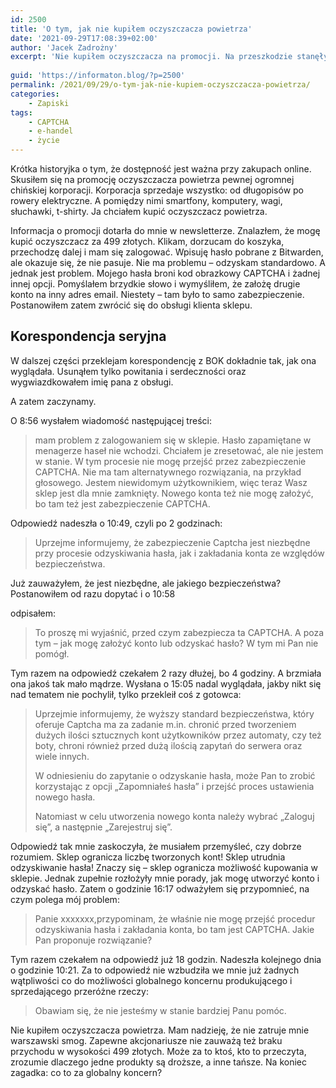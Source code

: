 ```yaml
---
id: 2500
title: 'O tym, jak nie kupiłem oczyszczacza powietrza'
date: '2021-09-29T17:08:39+02:00'
author: 'Jacek Zadrożny'
excerpt: 'Nie kupiłem oczyszczacza na promocji. Na przeszkodzie stanęły mi kod CAPTCHA i niechęć do znalezienia rozwiązania przez obsługę sklepu internetowego. #Applelepsze'
 
guid: 'https://informaton.blog/?p=2500'
permalink: /2021/09/29/o-tym-jak-nie-kupiem-oczyszczacza-powietrza/
categories:
    - Zapiski
tags:
    - CAPTCHA
    - e-handel
    - życie
---
```


Krótka historyjka o tym, że dostępność jest ważna przy zakupach online. Skusiłem się na promocję oczyszczacza powietrza pewnej ogromnej chińskiej korporacji. Korporacja sprzedaje wszystko: od długopisów po rowery elektryczne. A pomiędzy nimi smartfony, komputery, wagi, słuchawki, t-shirty. Ja chciałem kupić oczyszczacz powietrza.

Informacja o promocji dotarła do mnie w newsletterze. Znalazłem, że mogę kupić oczyszczacz za 499 złotych. Klikam, dorzucam do koszyka, przechodzę dalej i mam się zalogować. Wpisuję hasło pobrane z Bitwarden, ale okazuje się, że nie pasuje. Nie ma problemu – odzyskam standardowo. A jednak jest problem. Mojego hasła broni kod obrazkowy CAPTCHA i żadnej innej opcji. Pomyślałem brzydkie słowo i wymyśliłem, że założę drugie konto na inny adres email. Niestety – tam było to samo zabezpieczenie. Postanowiłem zatem zwrócić się do obsługi klienta sklepu.

## Korespondencja seryjna

W dalszej części przeklejam korespondencję z BOK dokładnie tak, jak ona wyglądała. Usunąłem tylko powitania i serdeczności oraz wygwiazdkowałem imię pana z obsługi.

A zatem zaczynamy.

O 8:56 wysłałem wiadomość następującej treści:

> mam problem z zalogowaniem się w sklepie. Hasło zapamiętane w menagerze haseł nie wchodzi. Chciałem je zresetować, ale nie jestem w stanie. W tym procesie nie mogę przejść przez zabezpieczenie CAPTCHA. Nie ma tam alternatywnego rozwiązania, na przykład głosowego. Jestem niewidomym użytkownikiem, więc teraz Wasz sklep jest dla mnie zamknięty. Nowego konta też nie mogę założyć, bo tam też jest zabezpieczenie CAPTCHA.

Odpowiedź nadeszła o 10:49, czyli po 2 godzinach:

> Uprzejme informujemy, że zabezpieczenie Captcha jest niezbędne przy procesie odzyskiwania hasła, jak i zakładania konta ze względów bezpieczeństwa.

Już zauważyłem, że jest niezbędne, ale jakiego bezpieczeństwa? Postanowiłem od razu dopytać i o 10:58

 odpisałem:

> To proszę mi wyjaśnić, przed czym zabezpiecza ta CAPTCHA. A poza tym – jak mogę założyć konto lub odzyskać hasło? W tym mi Pan nie pomógł.

Tym razem na odpowiedź czekałem 2 razy dłużej, bo 4 godziny. A brzmiała ona jakoś tak mało mądrze. Wysłana o 15:05 nadal wyglądała, jakby nikt się nad tematem nie pochylił, tylko przekleił coś z gotowca:

> Uprzejmie informujemy, że wyższy standard bezpieczeństwa, który oferuje Captcha ma za zadanie m.in. chronić przed tworzeniem dużych ilości sztucznych kont użytkowników przez automaty, czy też boty, chroni również przed dużą ilością zapytań do serwera oraz wiele innych.
> 
> W odniesieniu do zapytanie o odzyskanie hasła, może Pan to zrobić korzystając z opcji „Zapomniałeś hasła” i przejść proces ustawienia nowego hasła.
> 
> Natomiast w celu utworzenia nowego konta należy wybrać „Zaloguj się”, a następnie „Zarejestruj się”.

Odpowiedź tak mnie zaskoczyła, że musiałem przemyśleć, czy dobrze rozumiem. Sklep ogranicza liczbę tworzonych kont! Sklep utrudnia odzyskiwanie hasła! Znaczy się – sklep ogranicza możliwość kupowania w sklepie. Jednak zupełnie rozłożyły mnie porady, jak mogę utworzyć konto i odzyskać hasło. Zatem o godzinie 16:17 odważyłem się przypomnieć, na czym polega mój problem:

> Panie xxxxxxx,przypominam, że właśnie nie mogę przejść procedur odzyskiwania hasła i zakładania konta, bo tam jest CAPTCHA. Jakie Pan proponuje rozwiązanie?

Tym razem czekałem na odpowiedź już 18 godzin. Nadeszła kolejnego dnia o godzinie 10:21. Za to odpowiedź nie wzbudziła we mnie już żadnych wątpliwości co do możliwości globalnego koncernu produkującego i sprzedającego przeróżne rzeczy:

> Obawiam się, że nie jesteśmy w stanie bardziej Panu pomóc.

Nie kupiłem oczyszczacza powietrza. Mam nadzieję, że nie zatruje mnie warszawski smog. Zapewne akcjonariusze nie zauważą też braku przychodu w wysokości 499 złotych. Może za to ktoś, kto to przeczyta, zrozumie dlaczego jedne produkty są droższe, a inne tańsze. Na koniec zagadka: co to za globalny koncern?
